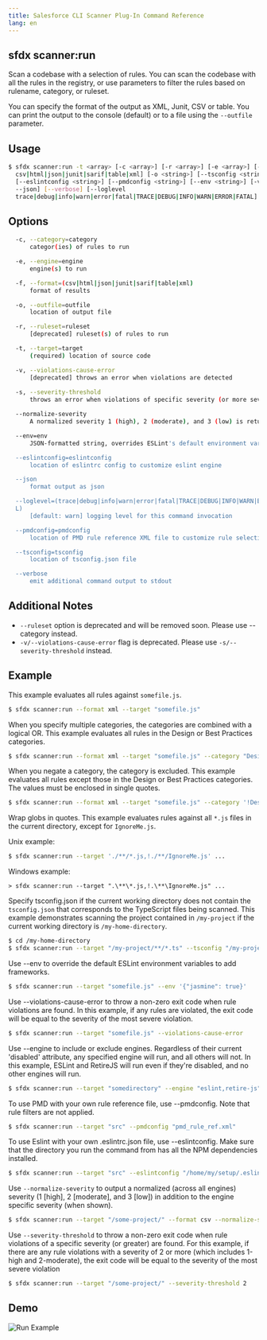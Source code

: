 ```yaml
---
title: Salesforce CLI Scanner Plug-In Command Reference
lang: en
---
```


## sfdx scanner:run
Scan a codebase with a selection of rules. You can scan the codebase with all the rules in the registry, or use parameters to filter the rules based on rulename, category, or ruleset. 

You can specify the format of the output as XML, Junit, CSV or table. You can print the output to the console (default) or to a file using the ```--outfile``` parameter. 

## Usage

```bash
$ sfdx scanner:run -t <array> [-c <array>] [-r <array>] [-e <array>] [-f 
  csv|html|json|junit|sarif|table|xml] [-o <string>] [--tsconfig <string>] 
  [--eslintconfig <string>] [--pmdconfig <string>] [--env <string>] [-v | 
  --json] [--verbose] [--loglevel 
  trace|debug|info|warn|error|fatal|TRACE|DEBUG|INFO|WARN|ERROR|FATAL]
```
  
## Options

```bash
  -c, --category=category
      categor(ies) of rules to run

  -e, --engine=engine
      engine(s) to run

  -f, --format=(csv|html|json|junit|sarif|table|xml)
      format of results

  -o, --outfile=outfile
      location of output file

  -r, --ruleset=ruleset
      [deprecated] ruleset(s) of rules to run

  -t, --target=target
      (required) location of source code

  -v, --violations-cause-error
      [deprecated] throws an error when violations are detected
      
  -s, --severity-threshold
      throws an error when violations of specific severity (or more severe) are detected, invokes --normalize-severity

  --normalize-severity
  	  A normalized severity 1 (high), 2 (moderate), and 3 (low) is returned in addition to the engine specific severity

  --env=env
      JSON-formatted string, overrides ESLint's default environment variables

  --eslintconfig=eslintconfig
      location of eslintrc config to customize eslint engine

  --json
      format output as json

  --loglevel=(trace|debug|info|warn|error|fatal|TRACE|DEBUG|INFO|WARN|ERROR|FATA
  L)
      [default: warn] logging level for this command invocation

  --pmdconfig=pmdconfig
      location of PMD rule reference XML file to customize rule selection

  --tsconfig=tsconfig
      location of tsconfig.json file

  --verbose
      emit additional command output to stdout


```

## Additional Notes

- `--ruleset` option is deprecated and will be removed soon. Please use --category instead.
- `-v/--violations-cause-error` flag is deprecated. Please use `-s/--severity-threshold` instead. 
  
## Example

This example evaluates all rules against ```somefile.js```.

```bash
$ sfdx scanner:run --format xml --target "somefile.js"
```

When you specify multiple categories, the categories are combined with a logical OR. This example evaluates all rules in the Design or Best Practices categories.
```bash
$ sfdx scanner:run --format xml --target "somefile.js" --category "Design,Best Practices"
```

When you negate a category, the category is excluded. This example evaluates all rules except those in the Design or Best Practices categories. The values must be enclosed in single quotes.
```bash
$ sfdx scanner:run --format xml --target "somefile.js" --category '!Design,!Best Practices'
```

Wrap globs in quotes.  This example evaluates rules against all ```*.js``` files in the current directory, except for ```IgnoreMe.js```.

Unix example:
```bash
$ sfdx scanner:run --target './**/*.js,!./**/IgnoreMe.js' ...
````
Windows example:
```DOS
> sfdx scanner:run --target ".\**\*.js,!.\**\IgnoreMe.js" ...
```

Specify tsconfig.json if the current working directory does not contain the ```tsconfig.json``` that corresponds to the TypeScript files being scanned. This example demonstrates scanning the project contained in ```/my-project``` if the current working directory is ```/my-home-directory```.
```bash
$ cd /my-home-directory
$ sfdx scanner:run --target "/my-project/**/*.ts" --tsconfig "/my-project/tsconfig.json"
```
Use --env to override the default ESLint environment variables to add frameworks.
```bash
$ sfdx scanner:run --target "somefile.js" --env '{"jasmine": true}'
```

Use --violations-cause-error to throw a non-zero exit code when rule violations are found.
In this example, if any rules are violated, the exit code will be equal to the severity of the most severe violation.
```bash
$ sfdx scanner:run --target "somefile.js" --violations-cause-error
```

Use --engine to include or exclude engines. Regardless of their current 'disabled' attribute, any specified engine will run, and all others will not.
In this example, ESLint and RetireJS will run even if they're disabled, and no other engines will run.
```bash
$ sfdx scanner:run --target "somedirectory" --engine "eslint,retire-js"
```

To use PMD with your own rule reference file, use --pmdconfig. Note that rule filters are not applied.
```bash
$ sfdx scanner:run --target "src" --pmdconfig "pmd_rule_ref.xml"
```

To use Eslint with your own .eslintrc.json file, use --eslintconfig. Make sure that the directory you run the command from has all the NPM dependencies installed.
```bash
$ sfdx scanner:run --target "src" --eslintconfig "/home/my/setup/.eslintrc.json"
```

Use `--normalize-severity` to output a normalized (across all engines) severity (1 [high], 2 [moderate], and 3 [low]) in addition to the engine specific severity (when shown). 
```bash
$ sfdx scanner:run --target "/some-project/" --format csv --normalize-severity
```

Use `--severity-threshold` to throw a non-zero exit code when rule violations of a specific severity (or greater) are found. For this example, if there are any rule violations with a severity of 2 or more (which includes 1-high and 2-moderate), the exit code will be equal to the severity of the most severe violation
```bash
$ sfdx scanner:run --target "/some-project/" --severity-threshold 2
```

## Demo
![Run Example](./assets/images/run.gif)
